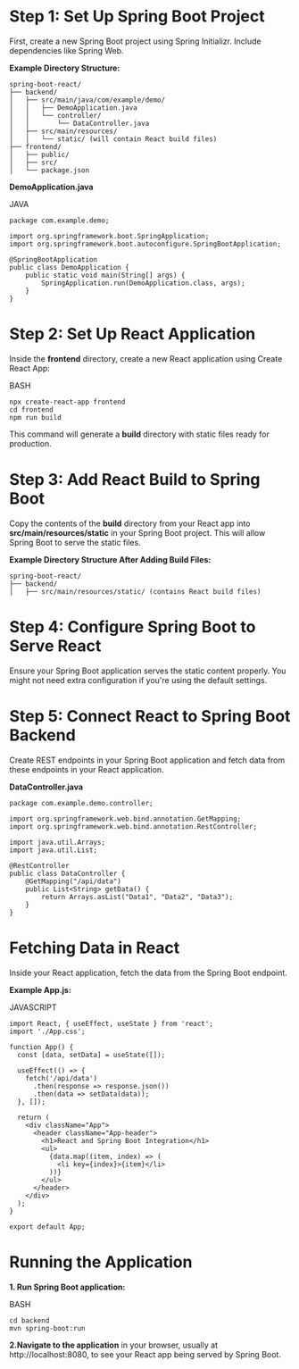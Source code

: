 # **Step 1: Set Up Spring Boot Project**    
First, create a new Spring Boot project using Spring Initializr. Include dependencies like Spring Web.

**Example Directory Structure:**
```
spring-boot-react/
├── backend/
│   ├── src/main/java/com/example/demo/
│   │   ├── DemoApplication.java
│   │   └── controller/
│   │       └── DataController.java
│   ├── src/main/resources/
│   │   └── static/ (will contain React build files)
├── frontend/
│   ├── public/
│   ├── src/
│   └── package.json

```
**DemoApplication.java**    

JAVA
```
package com.example.demo;

import org.springframework.boot.SpringApplication;
import org.springframework.boot.autoconfigure.SpringBootApplication;

@SpringBootApplication
public class DemoApplication {
    public static void main(String[] args) {
        SpringApplication.run(DemoApplication.class, args);
    }
}
```
# **Step 2: Set Up React Application**    
Inside the **frontend** directory, create a new React application using Create React App: 

BASH
```
npx create-react-app frontend
cd frontend
npm run build

```
This command will generate a **build** directory with static files ready for production.

# **Step 3: Add React Build to Spring Boot**   

Copy the contents of the **build** directory from your React app into **src/main/resources/static** in your Spring Boot project. This will allow Spring Boot to serve the static files.

**Example Directory Structure After Adding Build Files:**
```
spring-boot-react/
├── backend/
│   ├── src/main/resources/static/ (contains React build files)

```
# **Step 4: Configure Spring Boot to Serve React**    
Ensure your Spring Boot application serves the static content properly. You might not need extra configuration if you're using the default settings.

# **Step 5: Connect React to Spring Boot Backend**     
Create REST endpoints in your Spring Boot application and fetch data from these endpoints in your React application.   

**DataController.java**
```
package com.example.demo.controller;

import org.springframework.web.bind.annotation.GetMapping;
import org.springframework.web.bind.annotation.RestController;

import java.util.Arrays;
import java.util.List;

@RestController
public class DataController {
    @GetMapping("/api/data")
    public List<String> getData() {
        return Arrays.asList("Data1", "Data2", "Data3");
    }
}

```
# **Fetching Data in React**    
Inside your React application, fetch the data from the Spring Boot endpoint.

**Example App.js:**

JAVASCRIPT
```
import React, { useEffect, useState } from 'react';
import './App.css';

function App() {
  const [data, setData] = useState([]);

  useEffect(() => {
    fetch('/api/data')
      .then(response => response.json())
      .then(data => setData(data));
  }, []);

  return (
    <div className="App">
      <header className="App-header">
        <h1>React and Spring Boot Integration</h1>
        <ul>
          {data.map((item, index) => (
            <li key={index}>{item}</li>
          ))}
        </ul>
      </header>
    </div>
  );
}

export default App;

```
# **Running the Application**

**1. Run Spring Boot application:**

BASH
```
cd backend
mvn spring-boot:run
```
**2.Navigate to the application** in your browser, usually at http://localhost:8080, to see your React app being served by Spring Boot.